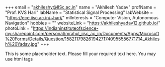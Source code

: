 +++
email = "akhileshy@IISc.ac.in"
name = "Akhilesh Yadav"
profName = "Prof. KVS Hari"
labName = "Statistical Signal Processing"
labWebsite = "https://ece.iisc.ac.in/~hari/"
mlInterests = "Computer Vision, Autonomous Navigation"
hobbies = ""
websiteLink = "https://akhileshyadav12.github.io/"
photoLink = "https://indianinstituteofscience-my.sharepoint.com/personal/mrahul_iisc_ac_in/Documents/Apps/Microsoft%20Forms/Details/Question/15821179826194271740955556771714_Akhilesh%20Yadav.jpg"
+++

This is some placeholder text. Please fill your required text here. You may use html tags
